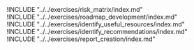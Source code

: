 
<div class="boxtext">
!INCLUDE "../../exercises/risk_matrix/index.md"
</div>

<div class="boxtext">
!INCLUDE "../../exercises/roadmap_development/index.md"
</div>

<div class="boxtext">
!INCLUDE "../../exercises/identify_useful_resources/index.md"
</div>

<div class="boxtext">
!INCLUDE "../../exercises/identify_recommendations/index.md"
</div>

<div class="boxtext">
!INCLUDE "../../exercises/report_creation/index.md"
</div>
